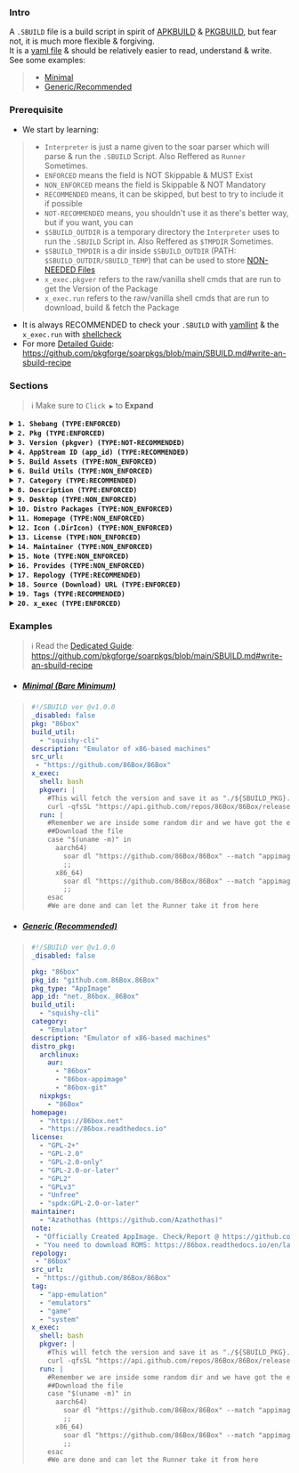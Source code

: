 ### Intro
A `.SBUILD` file is a build script in spirit of [APKBUILD](https://wiki.alpinelinux.org/wiki/APKBUILD_Reference) & [PKGBUILD](https://wiki.archlinux.org/title/PKGBUILD), but fear not, it is much more flexible & forgiving.<br>
It is a [yaml file](https://web.archive.org/web/2/https://spacelift.io/blog/yaml) & should be relatively easier to read, understand & write.<br>
See some examples: 
> - [Minimal](https://github.com/pkgforge/soarpkgs/blob/main/SBUILD_SPEC.md#minimal-bare-minimum)
> - [Generic/Recommended](https://github.com/pkgforge/soarpkgs/blob/main/SBUILD_SPEC.md#generic-recommended)

### Prerequisite
- We start by learning:
> - `Interpreter` is just a name given to the soar parser which will parse & run the `.SBUILD` Script. Also Reffered as `Runner` Sometimes.
> - `ENFORCED` means the field is NOT Skippable & MUST Exist
> - `NON_ENFORCED` means the field is Skippable & NOT Mandatory
> - `RECOMMENDED` means, it can be skipped, but best to try to include it if possible
> - `NOT-RECOMMENDED` means, you shouldn't use it as there's better way, but if you want, you can
> - `$SBUILD_OUTDIR` is a temporary directory the `Interpreter` uses to run the `.SBUILD` Script in. Also Reffered as `$TMPDIR` Sometimes.
> - `$SBUILD_TMPDIR` is a dir inside `$SBUILD_OUTDIR` (PATH: `$SBUILD_OUTDIR/SBUILD_TEMP`) that can be used to store [NON-NEEDED Files](https://github.com/pkgforge/soarpkgs/blob/main/SBUILD.md#needed-files)
> - `x_exec.pkgver` refers to the raw/vanilla shell cmds that are run to get the Version of the Package
> - `x_exec.run` refers to the raw/vanilla shell cmds that are run to download, build & fetch the Package
- It is always RECOMMENDED to check your `.SBUILD` with [yamllint](https://www.yamllint.com/) & the `x_exec.run` with [shellcheck](https://www.shellcheck.net/)
- For more [Detailed Guide](https://github.com/pkgforge/soarpkgs/blob/main/SBUILD.md#write-an-sbuild-recipe): https://github.com/pkgforge/soarpkgs/blob/main/SBUILD.md#write-an-sbuild-recipe

### Sections
> ℹ️ Make sure to `Click ▶` to **Expand**
<!--  -->
<details id="shebang"><summary><b><code>1. Shebang (TYPE:ENFORCED)</code></a></b></summary>
  
  - It starts with `#!/SBUILD ver @${VERSION}` `(TYPE:RECOMMENDED)`
  - It is followed by `_disabled: boolean`, which can either be `true` or `false` which will disable or enable the entire script respectively. `(TYPE:ENFORCED)`
  ```yaml
  #!/SBUILD ver @v1.0.0 #Tells the Interpreter the version
  _disabled: false #Tells the Interpreter to run it
  ```
</details>
<!--  -->
<details id="pkg"><summary><b><code>2. Pkg (TYPE:ENFORCED)</code></a></b></summary>

  ```yaml
  #Example ONLY
  pkg: "Real Name, It will be Installed & Integrated based on this Value"
  pkg_id: "Unique Identifier, Based on src_url, used for identifying this .pkg"
  pkg_type: "Pkg Format, if empty or nonexistent, Interpreter reads Magic Bytes to determine format"
  ```
  - `pkg` is Canonical name of the Package. It will be installed as this regardless of the actual filename. Desktop entry will also show this name `(TYPE:ENFORCED)`
  - `pkg_id` is like an `ID`, It is `Unique` & `NOT SHARED` with any other `pkg_id` from other packages
  > - `pkg_id` is to make it seamless to add multiple binaries from multiple sources for the same pkg
  > - `pkg_id` is just `src_url` without `http|https` schema along with some extra params
  > > - Example: `src_url = "https://github.com/AppImager/example-appimage"` --> `github.com.AppImager.example-appimage`
  > > - Notice how, all special chars like `/` --> `.` and `http://|https://` was removed
  > > Another example, where the repo has multiple appimages:
  > > > - `latest` --> `github.com.AppImager.example-appimage.latest`
  > > > - `stable` --> `github.com.AppImager.example-appimage.stable`
  > > > - `nightly` --> `github.com.AppImager.example-appimage.nightly`
  > > > - `alpha` --> `github.com.AppImager.example-appimage.alpha`
  > > - It's just `$tag` or some other identifier added at last
  > > - If you don't specify a `pkg_id`, the first entry of `src_url` is auto converted & added as `pkg_id`
  > - `pkg_type` is the Package Format, it can be one of the following (`lowercase`) `(TYPE:RECOMMENDED)` :
  > > - [`AppImage`](https://github.com/Azathothas/Toolpacks-Extras/blob/main/Docs/APPIMAGES.md) denotes it is an [AppImage](https://appimage.org/) `pkg_type: "appimage"`
  > > - [`AppBundle`](https://github.com/Azathothas/Toolpacks-Extras/blob/main/Docs/APPBUNDLES.md) denotes it is an [AppBundle](https://github.com/xplshn/pelf/) `pkg_type: "appbundle"`
  > > - [`archive`](https://github.com/ouch-org/ouch?tab=readme-ov-file#supported-formats) denotes it is an archive (`SELF-EXTRACTABLE`) format: `.7z` `.bz` `.bz2` `.gz` `.lz4` `.lzma` `.rar` `.sz` `.tar` `.xz` `.zst` or a mix-mash of these. This includes formats like [alpix](https://github.com/QaidVoid/alpix), [staticx](https://github.com/JonathonReinhart/staticx) etc. `pkg_type: "archive"`
  > > - [`dynamic`]() denotes it is a Dynamic Binary `pkg_type: "dynamic"`
  > > - [`FlatImage`](https://github.com/Azathothas/Toolpacks-Extras/blob/main/Docs/FLATIMAGES.md) denotes it is a [FlatImage](https://github.com/ruanformigoni/flatimage) `pkg_type: "flatimage"`
  > > - [`GameImage`](https://github.com/Azathothas/Toolpacks-Extras/blob/main/Docs/GAMEIMAGES.md) denotes it is a [GameImage](https://github.com/ruanformigoni/gameimage) `pkg_type: "gameimage"`
  > > - [`NixAppImage`](https://github.com/Azathothas/Toolpacks-Extras/blob/main/Docs/NIXAPPIMAGES.md) denotes it is a [NixAppImage](https://github.com/ralismark/nix-appimage) `pkg_type: "nixappimage"`
  > > - [`RunImage`](https://github.com/Azathothas/Toolpacks-Extras/blob/main/Docs/RUNIMAGES.md) denotes it is a [RunImage](https://github.com/VHSgunzo/runimage) `pkg_type: "runimage"`
  > > - [`static`](https://en.wikipedia.org/wiki/Static_build) denotes it is a Static Binary `pkg_type: "static"`
  > - `Note:` Interpreter will read the magic bytes to determine correct format in case this field is empty.
</details>
<!--  -->
<details id="version"><summary><b><code>3. Version (pkgver) (TYPE:NOT-RECOMMENDED)</code></a></b></summary>
 
  ```yaml
  #Example ONLY
  pkgver: "Exact Version, AlphaNumeric or Release Tag"
  ``` 
  - Exact Version of `$pkg` `(TYPE:NOT-RECOMMENDED)`
  - This is `NOT-RECOMMENDED` unless you want to enforce a fixed version & plan to update it manually
  - `x_exec.pkgver` exists, which takes care of determining latest versions automatically.
  - If you use both `.pkgver` & `x_exec.pkgver`, `x_exec.pkgver` WILL BE IGNORED, and `.pkgver` will always be used
</details> 
<!--  -->
<details id="appid"><summary><b><code>4. AppStream ID (app_id) (TYPE:RECOMMENDED)</code></a></b></summary>
 
  ```yaml
  #Example ONLY
  app_id: "Appstream App Id, flatpak's scheme preferred, otherwise can be empty"
  ```
  - `app_id` is [AppStream App Id](https://www.freedesktop.org/software/appstream/docs/chap-Metadata.html#tag-id-generic). `(TYPE:RECOMMENDED)`
  > - You can find the `app_id` by searching it on [Flathub](https://flathub.org/)
  > > ![image](https://github.com/user-attachments/assets/877263b5-8cbd-4a76-bcb6-1df738643fa2)
  > - You can also find it in Appstream `Appdata.xml` or `Metainfo.xml` files
  > > ![image](https://github.com/user-attachments/assets/0f4d2c3e-95a9-4ad0-b57d-05bbca6f3748)
  > - Sometimes, this id can also be found in `.Desktop` file.
  > - If you can't ind the `app_id` at all, Just DO NOT USE IT or JUST LEAVE EMPTY
  - `app_id` is USED FOR `DESKTOP INTEGRATION`
  - This is NOT TO BE CONFUSED with `pkg_id`, `pkg_id` is to identify the pkg, it is NOT FOR DESKTOP Integration
</details>
<!--  -->
<details id="build_asset"><summary><b><code>5. Build Assets (TYPE:NON_ENFORCED)</code></a></b></summary>

  ```yaml
  #Example ONLY
  #All of the files will be downloaded & added to "${SBUILD_OUTDIR/SBUILD_TEMP}" (Also Known as $SBUILD_TMPDIR prior to running the x_exec part
  build_asset:
    - url: "https://example.com/fileA.tar" #Downloaded
      out: "example_01.tar" #Saved as $SBUILD_OUTDIR/SBUILD_TEMP/example_01.tar
    - url: "https://example.com/abc.gif" #Downloaded
      out: "xyz.gif" #Saved as $SBUILD_OUTDIR/SBUILD_TEMP/xyz.gif
  ```
  - This is Optional & can be left empty or removed completely `(TYPE:NON_ENFORCED)`
  - This can be used to pull in Static Assets needed for `x_exec.run` part.
  - Accessible using `${SBUILD_TMPDIR}/$FILE` OR `$SBUILD_OUTDIR/SBUILD_TEMP/$FILE` [`ENV VARS`]().
  - The benefit of using this over doing it manually in `x_exec.run` is that it's parallelized & pre-downloaded
  - Can have single or multiple entries
</details>
<!--  -->
<details id="build_util"><summary><b><code>6. Build Utils (TYPE:NON_ENFORCED)</code></a></b></summary>

  ```yaml
  #Example ONLY
  #WARNING: DO NOT USE THIS TO INSTALL STUFF LIKE GIT as that is known not to work as static binary
  #This should only be used for static bins, (use build_dep instead CURRENTLY NOT IMPLEMENTED)
  #soar will add these using soar dl temporarily in cache prior to running the x_exec part
  #if these are already installed/cached by soar, soar will skip them (Unless Upgrade is found)
  build_util:
    - "curl" #for web stuff
    - "ouch" #to extract archives easily without remembering flags
    - "squishy-cli" #to extract appimages/squashfs archives for Desktop, icon Files etc
  ```
  - This is Optional & can be left empty or removed completely `(TYPE:NON_ENFORCED)`
  - This can be used to pull in Static Binaries if some extra tools are being used
  - Use this only if your distro doesn't provide it or you need the latest version of a tool
  - Can have single or multiple entries
</details>
<!--  -->
<details id="category"><summary><b><code>7. Category (TYPE:RECOMMENDED)</code></a></b></summary>

  - This is Optional & can be left empty or removed completely `(TYPE:RECOMMENDED)`
  - If it is left empty or doesn't exist, It is set to `Utility` by default.
  - If it is used, it MUST be one of the Registered Categories as per the FreeDesktop Spec
  > - [Main Categories](https://specifications.freedesktop.org/menu-spec/latest/category-registry.html)
  > - [Additional Categories](https://specifications.freedesktop.org/menu-spec/latest/additional-category-registry.html)
  - It can contain multiple entries
  > ```yaml
  > #Example ONLY
  > category:
  >   - "Core"
  >   - "Utility"
  > ```
</details>
<!--  -->
<details id="description"><summary><b><code>8. Description (TYPE:ENFORCED)</code></a></b></summary>
 
  ```yaml
  #Example ONLY
  description: "A short summary about the pkg"
  ``` 
  - Short Summarized Description about the `$pkg` `(TYPE:ENFORCED)`
  - [repology-fetcher](https://github.com/pkgforge/soarpkgs/blob/main/scripts/repology_fetcher.sh) will Autogenerate Multiple Description from [Repology](https://repology.org/projects/), Pick the Best one.
  - [search.nixos.org](https://search.nixos.org/packages) also has Saner Descriptions
  - Otherwise Use abridged version from the `$pkg`'s Homepage etc
</details> 
<!--  -->
<details id="desktop"><summary><b><code>9. Desktop (TYPE:NON_ENFORCED)</code></a></b></summary>

  ```yaml
  #Example ONLY
  desktop: "#A Direct RAW URL to download a .desktop file"
  ```
  - This is Optional & can be left empty or removed completely `(TYPE:NON_ENFORCED)`
  - Only One entry is supported
  - This is applicable only if `$pkg_type` is a portable format like `AppImage`, `FlatImage` etc
  - This will be downloaded & saved as `$pkg.desktop` inside `$TMPDIR`
  - This MAY BE OVERWRITTEN, if `x_exec.run` does something to the file, otherwise is used as the default `.Desktop` file
</details>
<!--  -->
<details id="distro_pkg"><summary><b><code>10. Distro Packages (TYPE:NON_ENFORCED)</code></a></b></summary>
 
  - This is Optional & can be left empty or removed completely `(TYPE:NON_ENFORCED)`
  - Use [repology/projects/$pkg](https://repology.org/projects/) to quickly fetch this Information, Or You can [Automate It](https://github.com/pkgforge/soarpkgs/blob/main/SBUILD.md#write-an-sbuild-recipe)
  ```yaml
  #Example ONLY
  distro_pkg:
   #Not ALL fileds are necessary, they can be left empty or deleted
    #suggests alpine has it
    alpine:
      - "mypkg"
    #suggests archlinux has it
    archlinux:
      #suggests aur has it
      aur:
        - "mypkg-bin"
        - "mypkg-git"
      extra:
      #suggest extra has it
        - "mypkg"
    #suggests debian has it    
    debian:
      - "mypkg"
    #suggests nixpkg has it
    nixpkgs:
      - "#mypkg"
  ``` 
</details> 
<!--  -->
<details id="homepage"><summary><b><code>11. Homepage (TYPE:NON_ENFORCED)</code></a></b></summary>

  ```yaml
  #Example ONLY
  homepage:
    - "https://mypkg.net"
    - "https://mypkg.readthedocs.io"
  ```
  - This is Optional & can be left empty or removed completely `(TYPE:NON_ENFORCED)`
  - This contains the urls to homepage, project page & source code (Git/SVN/etc)
  - This should `NOT BE CONFUSED` with `src_url` which <ins>contains urls</ins> to the page that contains the `download_link`
  - Can have single or multiple entries
  - Use [repology/projects/$pkg/information](https://repology.org/projects/) to quickly fetch this Information
</details>
<!--  -->
<details id="icon"><summary><b><code>12. Icon (.DirIcon) (TYPE:NON_ENFORCED)</code></a></b></summary>

  ```yaml
  icon: "#A Direct RAW URL to download a icon/logo file"
  ```
  - This is Optional & can be left empty or removed completely `(TYPE:NON_ENFORCED)`
  - Only One entry is supported
  - If `$pkg_type` is a NON portable format, then this is used only for `soar query/info`
  - If `$pkg_type` is a portable format like `AppImage`, `FlatImage` , then it is downloaded & saved as `.DirIcon` as `${SBUILD_OUTDIR}/.DirIcon`
  - This MAY BE OVERWRITTEN, if `x_exec.run` does something to the file, otherwise is used as the default `.DirIcon` & `${SBUILD_OUTDIR}/${SBUILD_PKG}.png` file
  - If the `icon` file is NOT a `png` File, it MUST BE RENAMED to correct `$pkg.format` in the `x_exec.run` step.
</details>
<!--  -->
<details id="license"><summary><b><code>13. License (TYPE:NON_ENFORCED)</code></a></b></summary>

  ```yaml
  #Example ONLY
  license:
    - "GPL-2+"
    - "GPL-2.0"
    - "GPL-2.0-only"
    - "GPL-2.0-or-later"
    - "GPL2"
    - "GPLv3"
    - "Unfree"
    - "spdx:GPL-2.0-or-later"
  ```
  - This is Optional & can be left empty or removed completely `(TYPE:NON_ENFORCED)`
  - Can have single or multiple entries
  - Use [repology/projects/$pkg/information](https://repology.org/projects/) to quickly fetch this Information
</details>
<!--  -->
<details id="maintainer"><summary><b><code>14. Maintainer (TYPE:NON_ENFORCED)</code></a></b></summary>

  ```yaml
  #Example ONLY
  maintainer:
    - "Azathothas (https://github.com/Azathothas)"
    - "QaidVoid (Qaid@Qaidvoid.dev)"
  ```
  - This is Optional & can be left empty or removed completely `(TYPE:NON_ENFORCED)`
  - This shows the author/maintainer of the `$pkg.SBUILD` script
  - A single pkg can have multiple maintainers & contact details or websites can be embedded inside `()`
  - Can have single or multiple entries 
  - You will usually add yourself to this field
</details>
<!--  -->
<details id="note"><summary><b><code>15. Note (TYPE:NON_ENFORCED)</code></a></b></summary>

  ```yaml
  #Example ONLY
  note:
    - "Some note"
    - "Some other note"
  ```
  - This is Optional & can be left empty or removed completely `(TYPE:NON_ENFORCED)`
  - This contains extra information about the `$pkg` such as setup information or errors & quirk.
  - Can have single or multiple entries 
</details>
<!--  -->
<details id="provides"><summary><b><code>16. Provides (TYPE:NON_ENFORCED)</code></a></b></summary>

  ```yaml
  #Example ONLY
  # $pkg itself will always be a default value, so not needed if contains only 1 program and that 1 program is $pkg itself
  provides:
    - "prog-a"
    - "prog-b"
  ```
  - This is Optional & can be left empty or removed completely `(TYPE:NON_ENFORCED)`
  - This lists all programs that are fetched/built during the `x_exec.run` part.
  - If this field is empty or doesn't exist, the interpreter will use `$pkg` as the only value of `provides` by default.
  - If this field exists, soar will treat it as a `$pkg` family containing all programs from `provides`
  - `soar install $pkg` by default will install all programs from `provides`. This is same as `$pkg` when `provides` is empty/nonexistent.
  - `soar install $pkg/$prog` will only install `$prog` from the `$pkg`'s `.SBUILD`
  - Can have single or multiple entries
</details>
<!--  -->
<details id="repology"><summary><b><code>17. Repology (TYPE:RECOMMENDED)</code></a></b></summary>

  ```yaml
  #Example ONLY
  repology:
    - "mypkg"
    - "mypkg-bin"
  ```
  - This is Optional & can be left empty or removed completely `(TYPE:RECOMMENDED)`
  - This contains the package name that [repology](https://repology.org/projects/) uses.
  - Can have single or multiple entries
</details>
<!--  -->
<details id="src_url"><summary><b><code>18. Source (Download) URL (TYPE:ENFORCED)</code></a></b></summary>

  ```yaml
  #Example ONLY
  src_url:
    - "https://gitlab.com/mypkg"
    - "https://github.com/mypkg"
  ```
  - This MUST contain at least `1` URL `(TYPE:ENFORCED)`
  - This contains the url to the `download/source` page which contains the download link for the `pkg`
  - This should `NOT BE CONFUSED` with `homepage`
  - Can have only single or multiple entries
</details>
<!--  -->
<details id="tag"><summary><b><code>19. Tags (TYPE:RECOMMENDED)</code></a></b></summary>

  ```yaml
  #Example ONLY
  tag:
    - "app-emulation"
    - "emulators"
    - "game"
    - "system
  ```
  - This is Optional & can be left empty or removed completely `(TYPE:RECOMMENDED)`
  - This contains tags for better `soar search` as the existing `Category` is quite Limited & Strict
  - Can have single or multiple entries
</details>
<!--  -->
<details id="x_exec"><summary><b><code>20. x_exec (TYPE:ENFORCED)</code></a></b></summary>

  ```yaml
  #Example ONLY
  x_exec:
    shell: bash #Invokes /usr/bin/env ${SHELL}, bash in this case
    pkgver: |
      ${RAW SHELL CMDS TO FETCH VERSION}
    run: |
     ${RAW SHELL CMDS TO BUILD|DOWNLOAD|FETCH PACKAGE}
  ```  
  - This is the Core part, & what actually does all the work. `(TYPE:ENFORCED)`
  - `shell` set's the real interpreter using `/usr/bin/env ${SHELL}`, this can be any shell: `sh` `bash` `fish` `nu` `oils` `zsh`
  - `pkgver` block's shell script must not have errors, and must produce (echo|output) only the version
  > - This will save the version in `${SBUILD_OUTDIR}/${SBUILD_PKG}.version` & also export as ENV VAR `${PKG_VER}`
  > - You can reuse or overwrite it in `run` part so be careful
  > - You can just do `echo 1.1.1` if you want to hardcode a particular version, though for that `.pkgver` exist
  - `run` block's shell script MUST not have errors, use [Shellcheck](https://www.shellcheck.net/) to check for it.
  - [`Runner`](https://github.com/pkgforge/soarpkgs/blob/main/scripts/sbuild_runner.sh) will run the [`Linter|Validator`](https://github.com/pkgforge/soarpkgs/blob/main/scripts/sbuild_linter.sh), if & only if the `.SBUILD` is validated, it will proceed further.
  - [`Runner`](https://github.com/pkgforge/soarpkgs/blob/main/scripts/sbuild_runner.sh) will run the shell session with [a list of ENV_VARS](https://github.com/pkgforge/soarpkgs/blob/main/SBUILD.md#env-vars-x_execrun) pre set & configured. [More Details](https://github.com/pkgforge/soarpkgs/blob/main/SBUILD.md#env-vars-x_execrun): https://github.com/pkgforge/soarpkgs/blob/main/SBUILD.md#env-vars-x_execrun
  - [`Runner`](https://github.com/pkgforge/soarpkgs/blob/main/scripts/sbuild_runner.sh) will setup a `$TMPDIR` & set it as Current Working Dir `${SBUILD_OUTDIR}`
  - The Shell CMDs here can be anything but MUST, at end, produce these [`NEEDED FILES`](https://github.com/pkgforge/soarpkgs/blob/main/SBUILD.md#needed-files):
  > - `${SBUILD_OUTDIR}/${SBUILD_PKG}` file (`>100KB`), this is the main Pkg we are trying to Install
  > - `${SBUILD_OUTDIR}/${SBUILD_PKG}.desktop` file (`>3B`) if `${PKG_TYPE}` is a Portable Format like AppImage, Otherwise Skipped [Not Needed, if used `desktop`]
  > - `${SBUILD_OUTDIR}/.DirIcon` file (`>1KB`) if `${PKG_TYPE}` is a Portable Format like AppImage, Otherwise Skipped [Not Needed, if used `icon`, but may need to rename it to correct `$pkg.format`]
  > - `${SBUILD_OUTDIR}/${SBUILD_PKG}.png` file (`>1KB`) if `${PKG_TYPE}` is a Portable Format like AppImage & `.DirIcon` doesn't exist
  > - `${SBUILD_OUTDIR}/${SBUILD_PKG}.svg` file (`>1KB`) if `${PKG_TYPE}` is a Portable Format like AppImage & both `.DirIcon` & `${SBUILD_OUTDIR}/${SBUILD_PKG}.png` don't exist
  > - `${SBUILD_OUTDIR}/${SBUILD_PKG}.version` file (`>3B`) containing the `$version` information, Otherwise Auto Determined using `Date|BSUM`
  - At END, `soar` will copy all the needed files from this `${SBUILD_OUTDIR}` to relevant dirs & cleanup (Unless used `--no-clean`)
  - At END, `soar` will also save the entire build log in "${SOAR_ROOT}/packages/${PKG}/${PKG_NAME}.log"
</details>
<!--  -->

### Examples
> ℹ️ Read the [Dedicated Guide](https://github.com/pkgforge/soarpkgs/blob/main/SBUILD.md#write-an-sbuild-recipe): https://github.com/pkgforge/soarpkgs/blob/main/SBUILD.md#write-an-sbuild-recipe
- ##### [Minimal (Bare Minimum)](https://github.com/pkgforge/soarpkgs/blob/main/templates/minimal.SBUILD.yaml)
> ```yaml
> #!/SBUILD ver @v1.0.0
> _disabled: false
> pkg: "86box"
> build_util:
>   - "squishy-cli"
> description: "Emulator of x86-based machines"
> src_url:
>  - "https://github.com/86Box/86Box"
> x_exec:
>   shell: bash
>   pkgver: |
>     #This will fetch the version and save it as "./${SBUILD_PKG}.version" and env ${PKG_VER}
>     curl -qfsSL "https://api.github.com/repos/86Box/86Box/releases/latest" | jq -r '.tag_name'
>   run: |
>     #Remember we are inside some random dir and we have got the env vars injected ($SBUILD_PKG etc)
>     ##Download the file
>     case "$(uname -m)" in
>       aarch64)
>         soar dl "https://github.com/86Box/86Box" --match "appimage|arm64" --exclude "x64|x86|zsync" -o "./${SBUILD_PKG}" --yes && chmod +x "./${SBUILD_PKG}"
>         ;;
>       x86_64)
>         soar dl "https://github.com/86Box/86Box" --match "appimage|x86_64" --exclude "aarch64|arm|zsync" -o "./${SBUILD_PKG}" --yes && chmod +x "./${SBUILD_PKG}"
>         ;;
>     esac
>     #We are done and can let the Runner take it from here
> ```

- ##### [Generic (Recommended)](https://github.com/pkgforge/soarpkgs/blob/main/templates/generic.SBUILD.yaml)
> ```yaml
> #!/SBUILD ver @v1.0.0
> _disabled: false
> 
> pkg: "86box"
> pkg_id: "github.com.86Box.86Box"
> pkg_type: "AppImage"
> app_id: "net._86box._86Box"
> build_util:
>   - "squishy-cli"
> category:
>   - "Emulator"
> description: "Emulator of x86-based machines"
> distro_pkg:
>   archlinux:
>     aur:
>       - "86box"
>       - "86box-appimage"
>       - "86box-git"
>   nixpkgs:
>     - "86Box"
> homepage:
>   - "https://86box.net"
>   - "https://86box.readthedocs.io"
> license:
>   - "GPL-2+"
>   - "GPL-2.0"
>   - "GPL-2.0-only"
>   - "GPL-2.0-or-later"
>   - "GPL2"
>   - "GPLv3"
>   - "Unfree"
>   - "spdx:GPL-2.0-or-later"
> maintainer:
>   - "Azathothas (https://github.com/Azathothas)"
> note:
>  - "Officially Created AppImage. Check/Report @ https://github.com/86Box/86Box"
>  - "You need to download ROMS: https://86box.readthedocs.io/en/latest/usage/roms.html"
> repology:
>  - "86box"
> src_url:
>  - "https://github.com/86Box/86Box"
> tag:
>   - "app-emulation"
>   - "emulators"
>   - "game"
>   - "system"
> x_exec:
>   shell: bash
>   pkgver: |
>     #This will fetch the version and save it as "./${SBUILD_PKG}.version" and env ${PKG_VER}
>     curl -qfsSL "https://api.github.com/repos/86Box/86Box/releases/latest" | jq -r '.tag_name'
>   run: |
>     #Remember we are inside some random dir and we have got the env vars injected ($SBUILD_PKG etc)
>     ##Download the file
>     case "$(uname -m)" in
>       aarch64)
>         soar dl "https://github.com/86Box/86Box" --match "appimage|arm64" --exclude "x64|x86|zsync" -o "./${SBUILD_PKG}" --yes && chmod +x "./${SBUILD_PKG}"
>         ;;
>       x86_64)
>         soar dl "https://github.com/86Box/86Box" --match "appimage|x86_64" --exclude "aarch64|arm|zsync" -o "./${SBUILD_PKG}" --yes && chmod +x "./${SBUILD_PKG}"
>         ;;
>     esac
>     #We are done and can let the Runner take it from here
> ```
